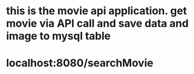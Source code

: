 
# this is the movie api application.  get movie via API call and save data and image to mysql table

# localhost:8080/searchMovie
